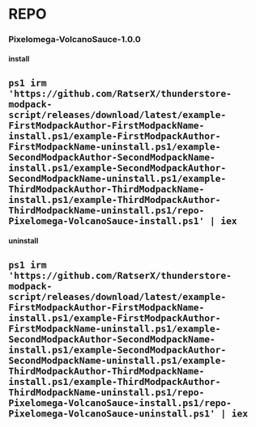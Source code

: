 # REPO

### Pixelomega-VolcanoSauce-1.0.0
#### install
`ps1
irm 'https://github.com/RatserX/thunderstore-modpack-script/releases/download/latest/example-FirstModpackAuthor-FirstModpackName-install.ps1/example-FirstModpackAuthor-FirstModpackName-uninstall.ps1/example-SecondModpackAuthor-SecondModpackName-install.ps1/example-SecondModpackAuthor-SecondModpackName-uninstall.ps1/example-ThirdModpackAuthor-ThirdModpackName-install.ps1/example-ThirdModpackAuthor-ThirdModpackName-uninstall.ps1/repo-Pixelomega-VolcanoSauce-install.ps1' | iex
` 
---
#### uninstall
`ps1
irm 'https://github.com/RatserX/thunderstore-modpack-script/releases/download/latest/example-FirstModpackAuthor-FirstModpackName-install.ps1/example-FirstModpackAuthor-FirstModpackName-uninstall.ps1/example-SecondModpackAuthor-SecondModpackName-install.ps1/example-SecondModpackAuthor-SecondModpackName-uninstall.ps1/example-ThirdModpackAuthor-ThirdModpackName-install.ps1/example-ThirdModpackAuthor-ThirdModpackName-uninstall.ps1/repo-Pixelomega-VolcanoSauce-install.ps1/repo-Pixelomega-VolcanoSauce-uninstall.ps1' | iex
` 
---

